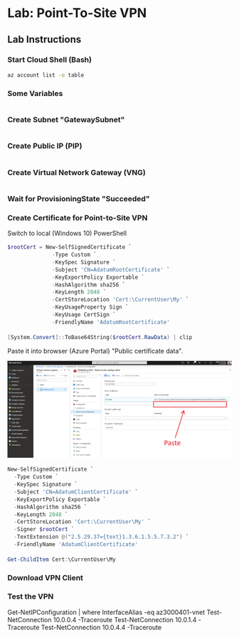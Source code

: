 # Lab: Point-To-Site VPN

## Lab Instructions

### Start Cloud Shell (Bash)

```bash
az account list -o table
```

### Some Variables

```bash

```


### Create Subnet "GatewaySubnet"

```bash

```

### Create Public IP (PIP)

```bash

```

### Create Virtual Network Gateway (VNG)

```bash

```

### Wait for ProvisioningState "Succeeded"

### Create Certificate for Point-to-Site VPN

Switch to local (Windows 10) PowerShell

```Powershell
$rootCert = New-SelfSignedCertificate `
              -Type Custom `
              -KeySpec Signature `
              -Subject 'CN=AdatumRootCertificate' `
              -KeyExportPolicy Exportable `
              -HashAlgorithm sha256 `
              -KeyLength 2048 `
              -CertStoreLocation 'Cert:\CurrentUser\My' `
              -KeyUsageProperty Sign `
              -KeyUsage CertSign `
              -FriendlyName 'AdatumRootCertificate'

[System.Convert]::ToBase64String($rootCert.RawData) | clip
```

Paste it into browser (Azure Portal) "Public certificate data".

![Azure Portal](img/RootCert-AzureGW.png)

```Powershell
New-SelfSignedCertificate `
  -Type Custom `
  -KeySpec Signature `
  -Subject 'CN=AdatumClientCertificate' `
  -KeyExportPolicy Exportable `
  -HashAlgorithm sha256 `
  -KeyLength 2048 `
  -CertStoreLocation 'Cert:\CurrentUser\My' `
  -Signer $rootCert `
  -TextExtension @("2.5.29.37={text}1.3.6.1.5.5.7.3.2") `
  -FriendlyName 'AdatumClientCertificate'

Get-ChildItem Cert:\CurrentUser\My
```

### Download VPN Client

### Test the VPN
Get-NetIPConfiguration | where InterfaceAlias -eq az3000401-vnet
Test-NetConnection 10.0.0.4 -Traceroute
Test-NetConnection 10.0.1.4 -Traceroute
Test-NetConnection 10.0.4.4 -Traceroute